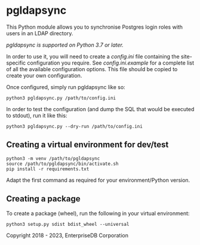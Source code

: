 # pgldapsync

This Python module allows you to synchronise Postgres login roles
with users in an LDAP directory.

*pgldapsync is supported on Python 3.7 or later.*

In order to use it, you will need to create a _config.ini_ 
file containing the site-specific configuration you require. 
See _config.ini.example_ for a complete list of all the 
available configuration options. This file should be copied to
create your own configuration.

Once configured, simply run pgldapsync like so:

    python3 pgldapsync.py /path/to/config.ini
    
In order to test the configuration (and dump the SQL that would
be executed to stdout), run it like this:

    python3 pgldapsync.py --dry-run /path/to/config.ini

## Creating a virtual environment for dev/test

    python3 -m venv /path/to/pgldapsync
    source /path/to/pgldapsync/bin/activate.sh
    pip install -r requirements.txt
    
Adapt the first command as required for your environment/Python
version.

## Creating a package

To create a package (wheel), run the following in your virtual 
environment:

    python3 setup.py sdist bdist_wheel --universal

Copyright 2018 - 2023, EnterpriseDB Corporation

